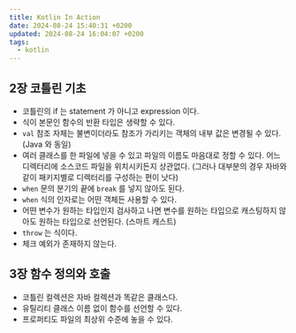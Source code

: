 ```yaml
---
title: Kotlin In Action
date: 2024-08-24 15:40:31 +0200
updated: 2024-08-24 16:04:07 +0200
tags:
  - kotlin
---
```


## 2장 코틀린 기초

- 코틀린의 if 는 statement 가 아니고 expression 이다.
- 식이 본문인 함수의 반환 타입은 생략할 수 있다. 
- `val` 참조 자체는 불변이더라도 참조가 가리키는 객체의 내부 값은 변경될 수 있다. (Java 와 동일)
- 여러 클래스를 한 파일에 넣을 수 있고 파일의 이름도 마음대로 정할 수 있다. 어느 디렉터리에 소스코드 파일을 위치시키든지 상관없다. (그러나 대부분의 경우 자바와 같이 패키지별로 디렉터리를 구성하는 편이 낫다)
- `when` 문의 분기의 끝에 `break` 를 넣지 않아도 된다.
- `when` 식의 인자로는 어떤 객체든 사용할 수 있다.
- 어떤 변수가 원하는 타입인지 검사하고 나면 변수를 원하는 타입으로 캐스팅하지 않아도 원하는 타입으로 선언된다. (스마트 캐스트)
- `throw`  는 식이다.
- 체크 예외가 존재하지 않는다.

## 3장 함수 정의와 호출

- 코틀린 컬렉션은 자바 컬렉션과 똑같은 클래스다.
- 유틸리티 클래스 이름 없이 함수를 선언할 수 있다.
- 프로퍼티도 파일의 최상위 수준에 놓을 수 있다.